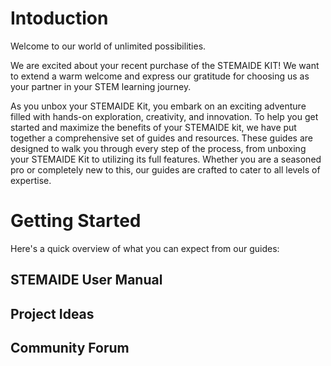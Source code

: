 # Intoduction
 Welcome to our world of unlimited possibilities.
 
 We are excited about your recent purchase of the STEMAIDE KIT! We want to extend a warm welcome and express our gratitude for choosing us as your partner in your STEM learning journey.
 
 As you unbox your STEMAIDE Kit, you embark on an exciting adventure filled with hands-on exploration, creativity, and innovation. To help you get started and maximize the benefits of your STEMAIDE kit, we have put together a comprehensive set of guides and resources. These guides are designed to walk you through every step of the process, from unboxing your STEMAIDE Kit to utilizing its full features. Whether you are a seasoned pro or completely new to this, our guides are crafted to cater to all levels of expertise.

# Getting Started
Here's a quick overview of what you can expect from our guides:

## STEMAIDE User Manual
## Project Ideas
## Community Forum
